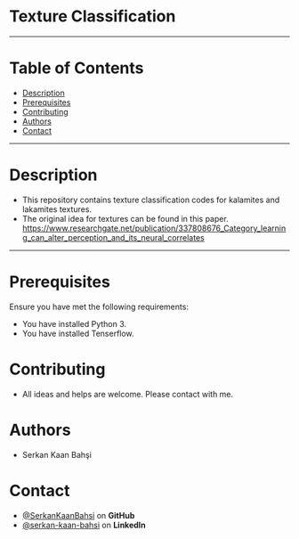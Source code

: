 # Texture Classification
***
# Table of Contents
* [Description](#Description)
* [Prerequisites](#Prerequisites)
* [Contributing](#Contributing)
* [Authors](#Authors)
* [Contact](#Contact)
***
# Description
* This repository contains texture classification codes for kalamites and lakamites textures.
* The original idea for textures can be found in this paper. https://www.researchgate.net/publication/337808676_Category_learning_can_alter_perception_and_its_neural_correlates
***
# Prerequisites
Ensure you have met the following requirements:
* You have installed Python 3.
* You have installed Tenserflow.
# Contributing
* All ideas and helps are welcome. Please contact with me.
# Authors
* Serkan Kaan Bahşi
# Contact
* [@SerkanKaanBahsi](https://github.com/SerkanKaanBahsi/) on **GitHub**
* [@serkan-kaan-bahsi](https://www.linkedin.com/in/serkan-kaan-bahsi/) on **LinkedIn**

[original source]: https://www.python.org/downloads/